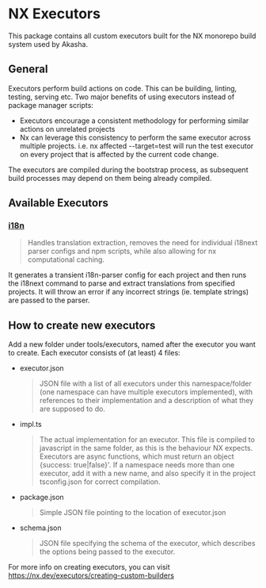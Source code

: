 # NX Executors

This package contains all custom executors built for the NX monorepo build system used by Akasha.

## General

Executors perform build actions on code. This can be building, linting, testing, serving etc.
Two major benefits of using executors instead of package manager scripts:

- Executors encourage a consistent methodology for performing similar actions on unrelated projects
- Nx can leverage this consistency to perform the same executor across multiple projects. i.e. nx affected --target=test will run the test executor on every project that is affected by the current code change.

The executors are compiled during the bootstrap process, as subsequent build processes may depend on them being already compiled.

## Available Executors

### [i18n](./i18n/impl.ts)

> Handles translation extraction, removes the need for individual i18next parser configs and npm scripts, while also allowing for nx computational caching.

It generates a transient i18n-parser config for each project and then runs the i18next command to parse and extract translations from specified projects. It will throw an error if any incorrect strings (ie. template strings) are passed to the parser.

## How to create new executors

Add a new folder under tools/executors, named after the executor you want to create.
Each executor consists of (at least) 4 files:

- executor.json
  > JSON file with a list of all executors under this namespace/folder (one namespace can have multiple executors implemented), with references to their implementation and a description of what they are supposed to do.
- impl.ts
  > The actual implementation for an executor. This file is compiled to javascript in the same folder, as this is the behaviour NX expects. Executors are async functions, which must return an object {success: true|false}'. If a namespace needs more than one executor, add it with a new name, and also specify it in the project tsconfig.json for correct compilation.
- package.json
  > Simple JSON file pointing to the location of executor.json
- schema.json
  > JSON file specifying the schema of the executor, which describes the options being passed to the executor.

For more info on creating executors, you can visit https://nx.dev/executors/creating-custom-builders
